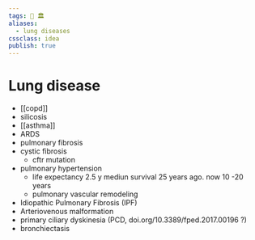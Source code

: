 ```yaml
---
tags: 🏡 🏛
aliases: 
  - lung diseases
cssclass: idea
publish: true
---
```

# Lung disease
- [[copd]]
- silicosis
- [[asthma]]
- ARDS
- pulmonary fibrosis
- cystic fibrosis
  - cftr mutation
- pulmonary hypertension
  - life expectancy 2.5 y mediun survival 25 years ago. now 10 -20 years
  - pulmonary vascular remodeling 
- Idiopathic Pulmonary Fibrosis (IPF)
- Arteriovenous malformation
- primary ciliary dyskinesia (PCD, doi.org/10.3389/fped.2017.00196 ?)
- bronchiectasis